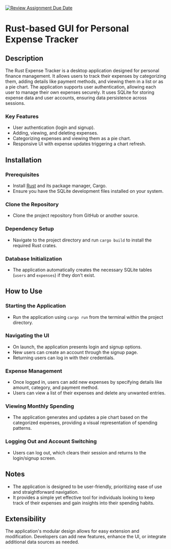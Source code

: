 [![Review Assignment Due Date](https://classroom.github.com/assets/deadline-readme-button-24ddc0f5d75046c5622901739e7c5dd533143b0c8e959d652212380cedb1ea36.svg)](https://classroom.github.com/a/RQfdh2iK)
# Rust-based GUI for Personal Expense Tracker

## Description
The Rust Expense Tracker is a desktop application designed for personal finance management. It allows users to track their expenses by categorizing them, adding details like payment methods, and viewing them in a list or as a pie chart. The application supports user authentication, allowing each user to manage their own expenses securely. It uses SQLite for storing expense data and user accounts, ensuring data persistence across sessions.

### Key Features
- User authentication (login and signup).
- Adding, viewing, and deleting expenses.
- Categorizing expenses and viewing them as a pie chart.
- Responsive UI with expense updates triggering a chart refresh.

## Installation

### Prerequisites
- Install [Rust](https://www.rust-lang.org/tools/install) and its package manager, Cargo.
- Ensure you have the SQLite development files installed on your system.

### Clone the Repository
- Clone the project repository from GitHub or another source.

### Dependency Setup
- Navigate to the project directory and run `cargo build` to install the required Rust crates.

### Database Initialization
- The application automatically creates the necessary SQLite tables (`users` and `expenses`) if they don't exist.

## How to Use

### Starting the Application
- Run the application using `cargo run` from the terminal within the project directory.

### Navigating the UI
- On launch, the application presents login and signup options.
- New users can create an account through the signup page.
- Returning users can log in with their credentials.

### Expense Management
- Once logged in, users can add new expenses by specifying details like amount, category, and payment method.
- Users can view a list of their expenses and delete any unwanted entries.

### Viewing Monthly Spending
- The application generates and updates a pie chart based on the categorized expenses, providing a visual representation of spending patterns.

### Logging Out and Account Switching
- Users can log out, which clears their session and returns to the login/signup screen.

## Notes
- The application is designed to be user-friendly, prioritizing ease of use and straightforward navigation.
- It provides a simple yet effective tool for individuals looking to keep track of their expenses and gain insights into their spending habits.

## Extensibility
The application's modular design allows for easy extension and modification. Developers can add new features, enhance the UI, or integrate additional data sources as needed.
